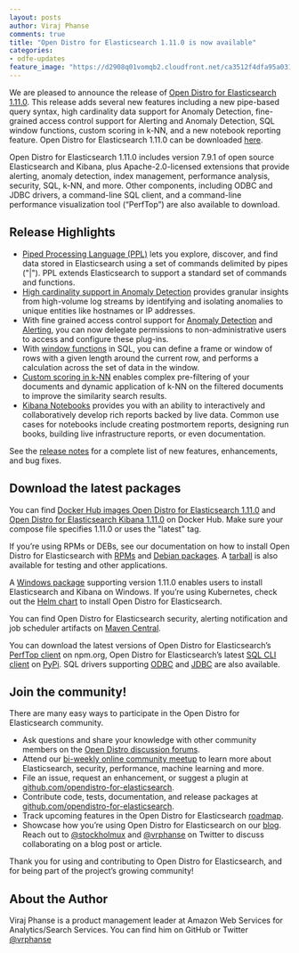 ```yaml
---
layout: posts
author: Viraj Phanse
comments: true
title: "Open Distro for Elasticsearch 1.11.0 is now available"
categories:
- odfe-updates
feature_image: "https://d2908q01vomqb2.cloudfront.net/ca3512f4dfa95a03169c5a670a4c91a19b3077b4/2019/03/26/open_disto-elasticsearch-logo-800x400.jpg"
---
```


We are pleased to announce the release of [Open Distro for Elasticsearch 1.11.0](https://opendistro.github.io/for-elasticsearch/downloads.html). This release adds several new features including a new pipe-based query syntax, high cardinality data support for Anomaly Detection, fine-grained access control support for Alerting and Anomaly Detection, SQL window functions, custom scoring in k-NN, and a new notebook reporting feature. Open Distro for Elasticsearch 1.11.0 can be downloaded [here](https://opendistro.github.io/for-elasticsearch/downloads.html).

Open Distro for Elasticsearch 1.11.0 includes version 7.9.1 of open source Elasticsearch and Kibana, plus Apache-2.0-licensed extensions that provide alerting, anomaly detection, index management, performance analysis, security, SQL, k-NN, and more. Other components, including ODBC and JDBC drivers, a command-line SQL client, and a command-line performance visualization tool (“PerfTop”) are also available to download.

## Release Highlights

* [Piped Processing Language (PPL)](https://opendistro.github.io/for-elasticsearch-docs/docs/ppl/) lets you explore, discover, and find data stored in Elasticsearch using a set of commands delimited by pipes ("\|"). PPL extends Elasticsearch to support a standard set of commands and functions.
* [High cardinality support in Anomaly Detection](https://github.com/opendistro-for-elasticsearch/anomaly-detection/issues/147) provides granular insights from high-volume log streams by identifying and isolating anomalies to unique entities like hostnames or IP addresses.
* With fine grained access control support for [Anomaly Detection](https://github.com/opendistro-for-elasticsearch/security-kibana-plugin/pull/538) and [Alerting](https://github.com/opendistro-for-elasticsearch/security-kibana-plugin/pull/532), you can now delegate permissions to non-administrative users to access and configure these plug-ins.
* With [window functions](https://github.com/opendistro-for-elasticsearch/sql/pull/753) in SQL, you can define a frame or window of rows with a given length around the current row, and performs a calculation across the set of data in the window.
* [Custom scoring in k-NN](https://github.com/opendistro-for-elasticsearch/k-NN/pull/196) enables complex pre-filtering of your documents and dynamic application of k-NN on the filtered documents to improve the similarity search results.
* [Kibana Notebooks](https://opendistro.github.io/for-elasticsearch-docs/docs/notebooks/) provides you with an ability to interactively and collaboratively develop rich reports backed by live data. Common use cases for notebooks include creating postmortem reports, designing run books, building live infrastructure reports, or even documentation.

See the [release notes](https://github.com/opendistro-for-elasticsearch/opendistro-build/blob/master/release-notes/opendistro-for-elasticsearch-release-notes-1.11.0.md) for a complete list of new features, enhancements, and bug fixes.

## Download the latest packages

You can find [Docker Hub images Open Distro for Elasticsearch 1.11.0](https://hub.docker.com/r/amazon/opendistro-for-elasticsearch) and [Open Distro for Elasticsearch Kibana 1.11.0](https://hub.docker.com/r/amazon/opendistro-for-elasticsearch-kibana) on Docker Hub. Make sure your compose file specifies 1.11.0 or uses the "latest" tag.

If you’re using RPMs or DEBs, see our documentation on how to install Open Distro for Elasticsearch with [RPMs](https://opendistro.github.io/for-elasticsearch-docs/docs/install/rpm/) and [Debian packages](https://opendistro.github.io/for-elasticsearch-docs/docs/install/deb/). A [tarball](https://opendistro.github.io/for-elasticsearch-docs/docs/install/tar/) is also available for testing and other applications.

A [Windows package](https://opendistro.github.io/for-elasticsearch-docs/docs/install/windows/) supporting version 1.11.0 enables users to install Elasticsearch and Kibana on Windows. If you’re using Kubernetes, check out the [Helm chart](https://opendistro.github.io/for-elasticsearch-docs/docs/install/helm/) to install Open Distro for Elasticsearch.

You can find Open Distro for Elasticsearch security, alerting notification and job scheduler artifacts on [Maven Central](https://mvnrepository.com/artifact/com.amazon.opendistroforelasticsearch).

You can download the latest versions of Open Distro for Elasticsearch’s [PerfTop client](https://www.npmjs.com/package/@aws/opendistro-for-elasticsearch-perftop) on npm.org, Open Distro for Elasticsearch’s latest [SQL CLI client](https://pypi.org/project/odfe-sql-cli/) on [PyPi](https://pypi.org/project/odfe-sql-cli/). SQL drivers supporting [ODBC](https://opendistro.github.io/for-elasticsearch-docs/docs/sql/odbc/) and [JDBC](https://opendistro.github.io/for-elasticsearch-docs/docs/sql/jdbc/) are also available.

## Join the community!

There are many easy ways to participate in the Open Distro for Elasticsearch community.

* Ask questions and share your knowledge with other community members on the [Open Distro discussion forums](https://discuss.opendistrocommunity.dev/).
* Attend our [bi-weekly online community meetup](https://www.meetup.com/Open-Distro-for-Elasticsearch-Meetup-Group) to learn more about Elasticsearch, security, performance, machine learning and more.
* File an issue, request an enhancement, or suggest a plugin at [github.com/opendistro-for-elasticsearch](https://github.com/opendistro-for-elasticsearch).
* Contribute code, tests, documentation, and release packages at [github.com/opendistro-for-elasticsearch](https://github.com/opendistro-for-elasticsearch).
* Track upcoming features in the Open Distro for Elasticsearch [roadmap](https://github.com/orgs/opendistro-for-elasticsearch/projects/3).
* Showcase how you’re using Open Distro for Elasticsearch on our [blog](https://opendistro.github.io/for-elasticsearch/blog/). Reach out to [@stockholmux](https://twitter.com/stockholmux?lang=en) and [@vrphanse](https://twitter.com/vrphanse?lang=en) on Twitter to discuss collaborating on a blog post or article.

Thank you for using and contributing to Open Distro for Elasticsearch, and for being part of the project’s growing community!

## About the Author

Viraj Phanse is a product management leader at Amazon Web Services for Analytics/Search Services. You can find him on GitHub or Twitter [@vrphanse](https://twitter.com/vrphanse?lang=en)
